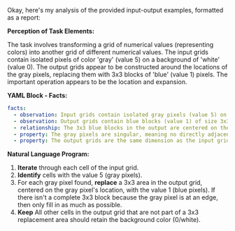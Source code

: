 Okay, here's my analysis of the provided input-output examples, formatted as a report:

**Perception of Task Elements:**

The task involves transforming a grid of numerical values (representing colors) into another grid of different numerical values. The input grids contain isolated pixels of color 'gray' (value 5) on a background of 'white' (value 0). The output grids appear to be constructed around the locations of the gray pixels, replacing them with 3x3 blocks of 'blue' (value 1) pixels. The important operation appears to be the location and expansion.

**YAML Block - Facts:**


```yaml
facts:
  - observation: Input grids contain isolated gray pixels (value 5) on a white background (value 0).
  - observation: Output grids contain blue blocks (value 1) of size 3x3.
  - relationship: The 3x3 blue blocks in the output are centered on the locations where the gray pixels were in the input.
  - property: The gray pixels are singular, meaning no directly adjacent gray pixels on sides or corners
  - property: The output grids are the same dimension as the input grids
```


**Natural Language Program:**

1.  **Iterate** through each cell of the input grid.
2.  **Identify** cells with the value 5 (gray pixels).
3.  For each gray pixel found, **replace** a 3x3 area in the output grid, centered on the gray pixel's location, with the value 1 (blue pixels). If there isn't a complete 3x3 block because the gray pixel is at an edge, then only fill in as much as possible.
4.  **Keep** All other cells in the output grid that are not part of a 3x3 replacement area should retain the background color (0/white).

